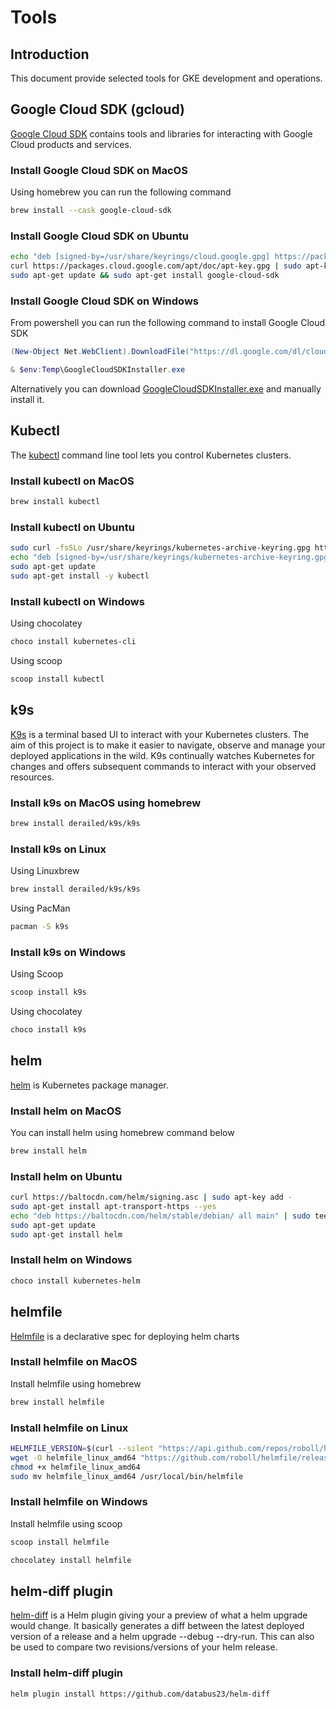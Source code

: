 # Tools

## Introduction

This document provide selected tools for GKE development and operations.

## Google Cloud SDK (gcloud)

[Google Cloud SDK][1] contains tools and libraries for interacting with Google Cloud products and services.

### Install Google Cloud SDK on MacOS

Using homebrew you can run the following command

```bash
brew install --cask google-cloud-sdk
```

### Install Google Cloud SDK on Ubuntu

```bash
echo "deb [signed-by=/usr/share/keyrings/cloud.google.gpg] https://packages.cloud.google.com/apt cloud-sdk main" | sudo tee -a /etc/apt/sources.list.d/google-cloud-sdk.list
curl https://packages.cloud.google.com/apt/doc/apt-key.gpg | sudo apt-key --keyring /usr/share/keyrings/cloud.google.gpg add -
sudo apt-get update && sudo apt-get install google-cloud-sdk
```

### Install Google Cloud SDK on Windows

From powershell you can run the following command to install Google Cloud SDK 

```powershell
(New-Object Net.WebClient).DownloadFile("https://dl.google.com/dl/cloudsdk/channels/rapid/GoogleCloudSDKInstaller.exe", "$env:Temp\GoogleCloudSDKInstaller.exe")

& $env:Temp\GoogleCloudSDKInstaller.exe
```

Alternatively you can download [GoogleCloudSDKInstaller.exe][9] and manually install it.

## Kubectl

The [kubectl][2] command line tool lets you control Kubernetes clusters.

### Install kubectl on MacOS

```bash
brew install kubectl
```

### Install kubectl on Ubuntu

```bash
sudo curl -fsSLo /usr/share/keyrings/kubernetes-archive-keyring.gpg https://packages.cloud.google.com/apt/doc/apt-key.gpg
echo "deb [signed-by=/usr/share/keyrings/kubernetes-archive-keyring.gpg] https://apt.kubernetes.io/ kubernetes-xenial main" | sudo tee /etc/apt/sources.list.d/kubernetes.list
sudo apt-get update
sudo apt-get install -y kubectl
```


### Install kubectl on Windows

Using chocolatey

```powershell
choco install kubernetes-cli
```

Using scoop

```powershell
scoop install kubectl
```

## k9s

[K9s][3] is a terminal based UI to interact with your Kubernetes clusters. The aim of this project is to make it easier to navigate, observe and manage your deployed applications in the wild. K9s continually watches Kubernetes for changes and offers subsequent commands to interact with your observed resources.


### Install k9s on MacOS using homebrew

```bash
brew install derailed/k9s/k9s
```

### Install k9s on Linux

Using Linuxbrew

```bash
brew install derailed/k9s/k9s
```

Using PacMan

```bash
pacman -S k9s
```

### Install k9s on Windows

Using Scoop

```powershell
scoop install k9s
```

Using chocolatey

```powershell
choco install k9s
```

## helm

[helm][4] is Kubernetes package manager.

### Install helm on MacOS

You can install helm using homebrew command below

```bash
brew install helm
```

### Install helm on Ubuntu

```bash
curl https://baltocdn.com/helm/signing.asc | sudo apt-key add -
sudo apt-get install apt-transport-https --yes
echo "deb https://baltocdn.com/helm/stable/debian/ all main" | sudo tee /etc/apt/sources.list.d/helm-stable-debian.list
sudo apt-get update
sudo apt-get install helm
```


### Install helm on Windows

```powershell
choco install kubernetes-helm
```

## helmfile 

[Helmfile][5] is a declarative spec for deploying helm charts

### Install helmfile on MacOS

Install helmfile using homebrew

```bash
brew install helmfile
```

### Install helmfile on Linux

```bash
HELMFILE_VERSION=$(curl --silent "https://api.github.com/repos/roboll/helmfile/releases/latest" | grep '"tag_name":' | cut -d \" -f 4)
wget -O helmfile_linux_amd64 "https://github.com/roboll/helmfile/releases/download/$HELMFILE_VERSION/helmfile_linux_amd64"
chmod +x helmfile_linux_amd64
sudo mv helmfile_linux_amd64 /usr/local/bin/helmfile
```

### Install helmfile on Windows

Install helmfile using scoop

```powershell
scoop install helmfile
```

```powershell
chocolatey install helmfile
```

## helm-diff plugin

[helm-diff][6] is a Helm plugin giving your a preview of what a helm upgrade would change. It basically generates a diff between the latest deployed version of a release and a helm upgrade --debug --dry-run. This can also be used to compare two revisions/versions of your helm release.

### Install helm-diff plugin

```bash
helm plugin install https://github.com/databus23/helm-diff
```

[1]: https://cloud.google.com/sdk/docs/install
[2]: https://kubernetes.io/docs/reference/kubectl/overview/
[3]: https://k9scli.io/
[4]: https://helm.sh/
[5]: https://github.com/roboll/helmfile
[6]: https://github.com/databus23/helm-diff
[7]: https://scoop.sh/
[8]: https://chocolatey.org/
[9]: https://dl.google.com/dl/cloudsdk/channels/rapid/GoogleCloudSDKInstaller.exe